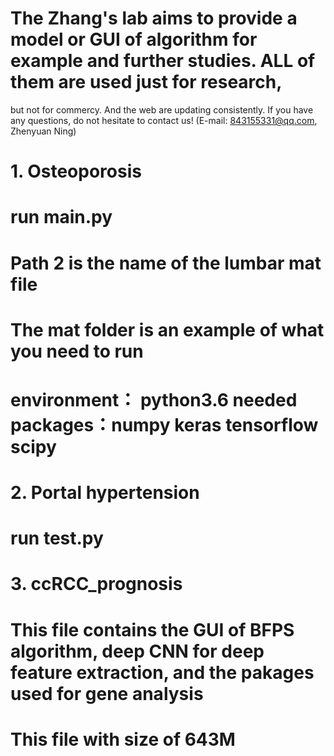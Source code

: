 # The Zhang's lab aims to provide a model or GUI of algorithm for example and further studies. ALL of them are used just for research, 
but not for commercy. And the web are updating consistently. If you have any questions, do not hesitate to contact us! (E-mail: 843155331@qq.com, Zhenyuan Ning)

# 1. Osteoporosis
# run main.py
# Path 2 is the name of the lumbar mat file
# The mat folder is an example of what you need to run
# environment： python3.6  needed packages：numpy keras tensorflow scipy


# 2. Portal hypertension
# run test.py


# 3. ccRCC_prognosis
# This file contains the GUI of BFPS algorithm, deep CNN for deep feature extraction, and the pakages used for gene analysis
# This file with size of 643M
